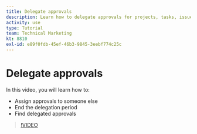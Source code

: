 ```yaml
---
title: Delegate approvals
description: Learn how to delegate approvals for projects, tasks, issues, and timecards to another [!DNL Adobe Workfront] user.
activity: use
type: Tutorial
team: Technical Marketing
kt: 8810
exl-id: e89f0fdb-45ef-46b3-9845-3eebf774c25c
---
```

# Delegate approvals

In this video, you will learn how to:

* Assign approvals to someone else
* End the delegation period
* Find delegated approvals 

>[!VIDEO](https://video.tv.adobe.com/v/336094/?quality=12)

<!---
learn more URLS
Delegate approval request
--->

